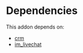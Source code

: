 # Dependencies

This addon depends on:

- [crm](../../../../odoo-bringout-oca-ocb-crm)
- [im_livechat](../../../../../oca-ocb-mail/odoo-bringout-oca-ocb-im_livechat)
